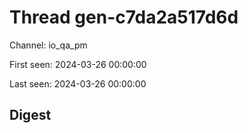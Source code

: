 # Thread gen-c7da2a517d6d
Channel: io_qa_pm

First seen: 2024-03-26 00:00:00

Last seen: 2024-03-26 00:00:00

## Digest


